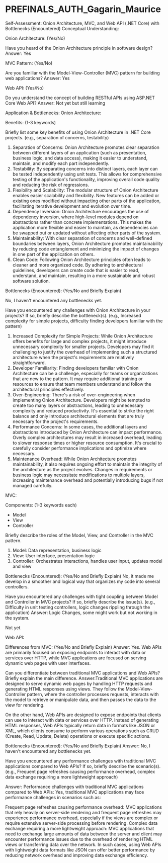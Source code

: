 # PREFINALS_AUTH_Gagarin_Maurice

Self-Assessment: Onion Architecture, MVC, and Web API (.NET Core) with Bottlenecks (Encountered)
Conceptual Understanding:
 
Onion Architecture: (Yes/No) 
 
Have you heard of the Onion Architecture principle in software design? 
Answer: Yes
 
 
 
MVC Pattern: (Yes/No) 
 
Are you familiar with the Model-View-Controller (MVC) pattern for building web applications?
Answer: Yes
 
 
 
Web API: (Yes/No) 
 
Do you understand the concept of building RESTful APIs using ASP.NET Core Web API?
Answer: Not yet but still learning
 
 
 

Application & Bottlenecks:
Onion Architecture:
 
 
Benefits: (1-3 keywords)
 
 
Briefly list some key benefits of using Onion Architecture in .NET Core projects. (e.g., separation of concerns, testability)

1. Separation of Concerns: Onion Architecture promotes clear separation between different layers of an application (such as presentation, business logic, and data access), making it easier to understand, maintain, and modify each part independently.
2. Testability: By separating concerns into distinct layers, each layer can be tested independently using unit tests. This allows for comprehensive testing of the application's functionality, improving overall code quality and reducing the risk of regressions.
3. Flexibility and Scalability: The modular structure of Onion Architecture enables easier scalability and flexibility. New features can be added or existing ones modified without impacting other parts of the application, facilitating iterative development and evolution over time.
4. Dependency Inversion: Onion Architecture encourages the use of dependency inversion, where high-level modules depend on abstractions rather than concrete implementations. This makes the application more flexible and easier to maintain, as dependencies can be swapped out or updated without affecting other parts of the system.
5. Maintainability: With clear separation of concerns and well-defined boundaries between layers, Onion Architecture promotes maintainability by reducing code entanglement and minimizing the impact of changes in one part of the application on others.
6. Clean Code: Following Onion Architecture principles often leads to cleaner and more organized code. By adhering to architectural guidelines, developers can create code that is easier to read, understand, and maintain, resulting in a more sustainable and robust software solution.
 
 
 
Bottlenecks (Encountered): (Yes/No and Briefly Explain)


No, I haven't encountered any bottlenecks yet. 
 
 
Have you encountered any challenges with Onion Architecture in your projects? If so, briefly describe the bottleneck(s). (e.g., Increased complexity for simple projects, difficulty finding developers familiar with the pattern)
 
1. Increased Complexity for Simple Projects: While Onion Architecture offers benefits for large and complex projects, it might introduce unnecessary complexity for smaller projects. Developers may find it challenging to justify the overhead of implementing such a structured architecture when the project's requirements are relatively straightforward.
2. Developer Familiarity: Finding developers familiar with Onion Architecture can be a challenge, especially for teams or organizations that are new to the pattern. It may require additional training or resources to ensure that team members understand and follow the architectural principles effectively.
3. Over-Engineering: There's a risk of over-engineering when implementing Onion Architecture. Developers might be tempted to create too many layers or abstractions, leading to unnecessary complexity and reduced productivity. It's essential to strike the right balance and only introduce architectural elements that are truly necessary for the project's requirements.
4. Performance Concerns: In some cases, the additional layers and abstractions introduced by Onion Architecture can impact performance. Overly complex architectures may result in increased overhead, leading to slower response times or higher resource consumption. It's crucial to carefully consider performance implications and optimize where necessary.
5. Maintenance Overhead: While Onion Architecture promotes maintainability, it also requires ongoing effort to maintain the integrity of the architecture as the project evolves. Changes in requirements or business logic may necessitate modifications to multiple layers, increasing maintenance overhead and potentially introducing bugs if not managed carefully.
 

MVC:
 
 
Components: (1-3 keywords each)
- Model
- View
- Controller
 
Briefly describe the roles of the Model, View, and Controller in the MVC pattern.
1. Model: Data representation, business logic
2. View: User interface, presentation logic
3. Controller: Orchestrates interactions, handles user input, updates model and view
 
 
 
Bottlenecks (Encountered): (Yes/No and Briefly Explain)
No, it made me develop in a smoother and logical way that organizes my code into several controllers.
 
Have you encountered any challenges with tight coupling between Model and Controller in MVC projects? If so, briefly describe the issue(s). (e.g., Difficulty in unit testing controllers, logic changes rippling through the application)
Answer: Logic Changes, some might work but not working in the system.

Not yet
 
 

Web API:
 
 
Differences from MVC: (Yes/No and Briefly Explain)
Answer: Yes. Web APIs are primarily focused on exposing endpoints to interact with data or services over HTTP, while MVC applications are focused on serving dynamic web pages with user interfaces.
 
Can you differentiate between traditional MVC applications and Web APIs? Briefly explain the main difference.
 Answer:Traditional MVC applications are designed to serve dynamic web pages by handling HTTP requests and generating HTML responses using views. They follow the Model-View-Controller pattern, where the controller processes requests, interacts with the model to retrieve or manipulate data, and then passes the data to the view for rendering.

On the other hand, Web APIs are designed to expose endpoints that clients can use to interact with data or services over HTTP. Instead of generating HTML responses, Web APIs typically return data in formats like JSON or XML, which clients consume to perform various operations such as CRUD (Create, Read, Update, Delete) operations or execute specific actions.


 
 
 
Bottlenecks (Encountered): (Yes/No and Briefly Explain)
 Answer: No, I haven't encountered any bottlenecks yet.
 
Have you encountered any performance challenges with traditional MVC applications compared to Web APIs? If so, briefly describe the scenario(s). (e.g., Frequent page refreshes causing performance overhead, complex data exchange requiring a more lightweight approach)

Answer: Performance challenges with traditional MVC applications compared to Web APIs:
Yes, traditional MVC applications may face performance challenges in scenarios such as:

Frequent page refreshes causing performance overhead: MVC applications that rely heavily on server-side rendering and frequent page refreshes may experience performance overhead, especially if the views are complex or require extensive server-side processing before rendering.
Complex data exchange requiring a more lightweight approach: MVC applications that need to exchange large amounts of data between the server and client may encounter performance issues due to the overhead of rendering HTML views or transferring data over the network. In such cases, using Web APIs with lightweight data formats like JSON can offer better performance by reducing network overhead and improving data exchange efficiency.
 
 
